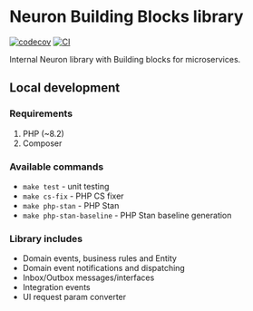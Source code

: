 # Neuron Building Blocks library 
[![codecov](https://codecov.io/github/X0GT0X/neuron-building-blocks/branch/main/graph/badge.svg?token=SHIZD4WVB5)](https://codecov.io/github/X0GT0X/neuron-building-blocks)
[![CI](https://github.com/X0GT0X/neuron-building-blocks/actions/workflows/ci.yml/badge.svg)](https://github.com/X0GT0X/neuron-building-blocks/actions/workflows/ci.yml)

Internal Neuron library with Building blocks for microservices.

## Local development

### Requirements
1. PHP (~8.2)
2. Composer

### Available commands
- `make test` - unit testing
- `make cs-fix` - PHP CS fixer
- `make php-stan` - PHP Stan
- `make php-stan-baseline` - PHP Stan baseline generation

### Library includes
- Domain events, business rules and Entity
- Domain event notifications and dispatching
- Inbox/Outbox messages/interfaces
- Integration events
- UI request param converter